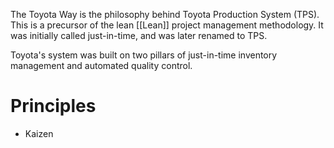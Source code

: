The Toyota Way is the philosophy behind Toyota Production System (TPS). This is a precursor of the lean [[Lean]] project management methodology. It was initially called just-in-time, and was later renamed to TPS.

Toyota's system was built on two pillars of just-in-time inventory management and automated quality control.

# Principles
- Kaizen